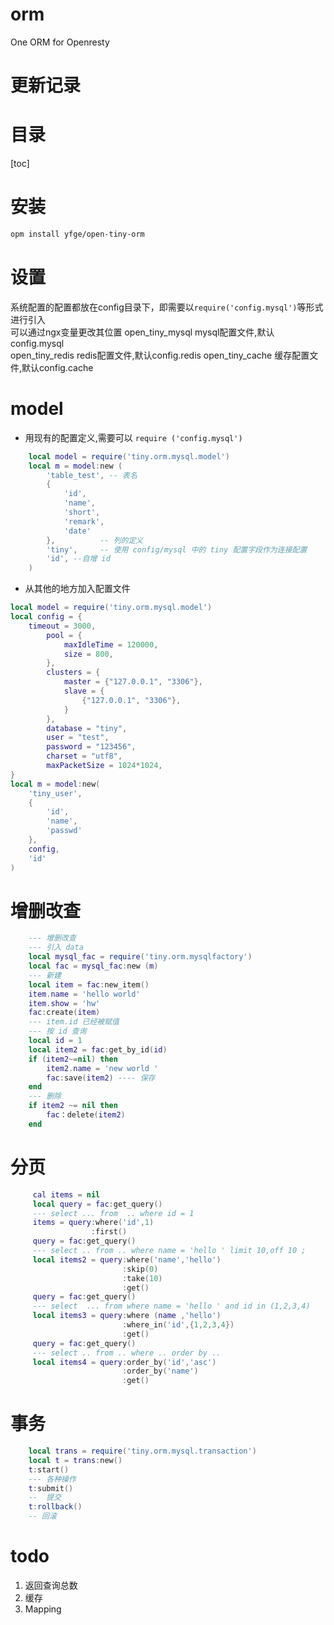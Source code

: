 # orm
One ORM for Openresty
# 更新记录


# 目录
[toc]
# 安装
```bash
opm install yfge/open-tiny-orm
```
# 设置
系统配置的配置都放在config目录下，即需要以`require('config.mysql')`等形式进行引入   
可以通过ngx变量更改其位置 
open\_tiny\_mysql mysql配置文件,默认config.mysql    
open\_tiny\_redis redis配置文件,默认config.redis
open\_tiny\_cache 缓存配置文件,默认config.cache     

# model

* 用现有的配置定义,需要可以 `require ('config.mysql') `
```lua  
    local model = require('tiny.orm.mysql.model')
    local m = model:new (
        'table_test', -- 表名
        {
            'id',
            'name',
            'short',
            'remark',
            'date'
        },          -- 列的定义
        'tiny',     -- 使用 config/mysql 中的 tiny 配置字段作为连接配置
        'id', --自增 id
    )
```

* 从其他的地方加入配置文件 
```lua
local model = require('tiny.orm.mysql.model')
local config = {
 	timeout = 3000,
        pool = {
            maxIdleTime = 120000,
            size = 800,
        },
        clusters = {
            master = {"127.0.0.1", "3306"},
            slave = {
                {"127.0.0.1", "3306"},
            }
        },
        database = "tiny",
        user = "test",
        password = "123456",
        charset = "utf8",
        maxPacketSize = 1024*1024,
}
local m = model:new(
    'tiny_user',
    {
        'id',
        'name',
        'passwd'
    },
    config,
    'id'
)
```
# 增删改查
```lua
    --- 增删改查
    --- 引入 data
    local mysql_fac = require('tiny.orm.mysqlfactory')
    local fac = mysql_fac:new (m)
    --- 新建
    local item = fac:new_item()
    item.name = 'hello world'
    item.show = 'hw'
    fac:create(item)
    --- item.id 已经被赋值
    --- 按 id 查询
    local id = 1
    local item2 = fac:get_by_id(id)
    if (item2~=nil) then
        item2.name = 'new world '
        fac:save(item2) ---- 保存
    end
    --- 删除
    if item2 ~= nil then
        fac：delete(item2)
    end

```

# 分页 
```lua
     cal items = nil
     local query = fac:get_query()
     --- select ... from  .. where id = 1
     items = query:where('id',1)
                  :first()
     query = fac:get_query()
     --- select .. from .. where name = 'hello ' limit 10,off 10 ;
     local items2 = query:where('name','hello')
                         :skip(0)
                         :take(10)
                         :get()
     query = fac:get_query()
     --- select  ... from where name = 'hello ' and id in (1,2,3,4)
     local items3 = query:where (name ,'hello')
                         :where_in('id',{1,2,3,4})
                         :get()
     query = fac:get_query()
     --- select .. from .. where .. order by ..
     local items4 = query:order_by('id','asc')
                         :order_by('name')
                         :get()


```

# 事务 

```lua
    local trans = require('tiny.orm.mysql.transaction')
    local t = trans:new()
    t:start()
    --- 各种操作
    t:submit()
    --  提交
    t:rollback()
    -- 回滚
```


# todo 
1. 返回查询总数
2. 缓存 
3. Mapping
